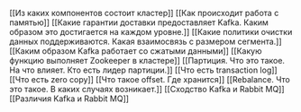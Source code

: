 [[Из каких компонентов состоит кластер]]
[[Как происходит работа с памятью]]
[[Какие гарантии доставки предоставляет Kafka. Каким образом это достигается на каждом уровне.]]
[[Какие политики очистки данных поддерживаются. Какая  взаимосвязь с размером сегмента.]]
[[Каким образом Kafka работает со сжатыми данными]]
[[Какую функцию выполняет Zookeeper в кластере]]
[[Партиция. Что это такое. На что влияет. Кто есть лидер  партиции.]]
[[Что есть transaction log]]
[[Что есть zero copy]]
[[Что такое offset. Где хранится]]
[[Rebalance. Что это такое. В каких случаях возникает.]]
[[Сходство Kafka и Rabbit MQ]]
[[Различия Kafka и Rabbit MQ]]